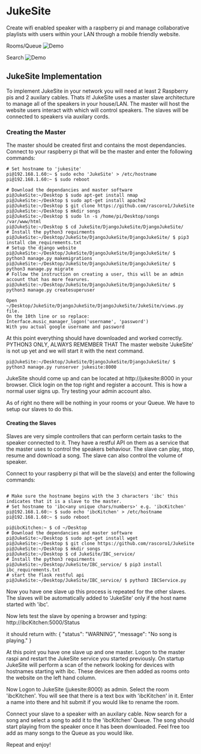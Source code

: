 # JukeSite
Create wifi enabled speaker with a raspberry pi and manage collaborative playlists with users within your LAN through a mobile friendly website.
</br>

Rooms/Queue
![Demo](https://github.com/rascoro1/SeleniumINI/blob/master/room.png)

Search
![Demo](https://github.com/rascoro1/SeleniumINI/blob/master/search.png)

## JukeSite Implementation
To implement JukeSite in your network you will need at least 2 Raspberry pis and 2 auxilary cables. Thats it!
JukeSite uses a master slave architecture to manage all of the speakers in your house/LAN.
The master will host the website users interact with which will control speakers.
The slaves will be connected to speakers via auxilary cords.

### Creating the Master
The master should be created first and contains the most dependancies.
Connect to your raspberry pi that will be the master and enter the following commands:

```
# Set hostname to 'jukesite'
pi@192.168.1.60:~ $ sudo echo 'JukeSite' > /etc/hostname
pi@192.168.1.60:~ $ sudo reboot

# Download the dependancies and master software
pi@JukeSite:~/Desktop $ sudo apt-get install nmap
pi@JukeSite:~/Desktop $ sudo apt-get install apache2
pi@JukeSite:~/Desktop $ git clone https://github.com/rascoro1/JukeSite
pi@JukeSite:~/Desktop $ mkdir songs
pi@JukeSite:~/Desktop $ sudo ln -s /home/pi/Desktop/songs /var/www/html
pi@JukeSite:~/Desktop $ cd JukeSite/DjangoJukeSite/DjangoJukeSite/
# Install the python3 requirments
pi@JukeSite:~/Desktop/JukeSite/DjangoJukeSite/DjangoJukeSite/ $ pip3 install cbm_requirements.txt
# Setup the django website
pi@JukeSite:~/Desktop/JukeSite/DjangoJukeSite/DjangoJukeSite/ $ python3 manage.py makemigrations
pi@JukeSite:~/Desktop/JukeSite/DjangoJukeSite/DjangoJukeSite/ $ python3 manage.py migrate
# Follow the instruction on creating a user, this will be an admin account that has more fearures.
pi@JukeSite:~/Desktop/JukeSite/DjangoJukeSite/DjangoJukeSite/ $ python3 manage.py createsuperuser

Open ~/Desktop/JukeSite/DjangoJukeSite/DjangoJukeSite/JukeSite/views.py file.
On the 10th line or so replace:
Interface.music_manager_logon('username', 'password')
With you actual google username and password
```
At this point everything should have downloaded and worked correctly.
PYTHON3 ONLY, ALWAYS REMEMBER THAT
The master website 'JukeSite' is not up yet and we will start it with the next command.
```
pi@JukeSite:~/Desktop/JukeSite/DjangoJukeSite/DjangoJukeSite/ $ python3 manage.py runserver jukesite:8000
```
JukeSite should come up and can be located at http://jukesite:8000 in your browser.
Click login on the top right and register a account. This is how a normal user signs up. Try testing your admin account also.

As of right no there will be nothing in your rooms or your Queue. We have to setup our slaves to do this.

#### Creating the Slaves
Slaves are very simple controllers that can perform certain tasks to the speaker connected to it.
They have a restful API on them as a service that the master uses to control the speakers behaviour.
The slave can play, stop, resume and download a song. The slave can also control the volume of speaker.


Connect to your raspberry pi that will be the slave(s) and enter the following commands:


```

# Make sure the hostname begins with the 3 characters 'ibc' this indicates that it is a slave to the master.
# Set hostname to 'ibc<any unique chars/numbers>' e.g. 'ibcKitchen'
pi@192.168.1.60:~ $ sudo echo 'ibcKitchen' > /etc/hostname
pi@192.168.1.60:~ $ sudo reboot

pi@ibcKitchen:~ $ cd ~/Desktop
# Download the dependancies and master software
pi@JukeSite:~/Desktop $ sudo apt-get install wget
pi@JukeSite:~/Desktop $ git clone https://github.com/rascoro1/JukeSite
pi@JukeSite:~/Desktop $ mkdir songs
pi@JukeSite:~/Desktop $ cd JukeSite/IBC_service/
# Install the python3 requirments
pi@JukeSite:~/Desktop/JukeSite/IBC_service/ $ pip3 install ibc_requirements.txt
# start the flask restful api
pi@JukeSite:~/Desktop/JukeSite/IBC_service/ $ python3 IBCService.py
```
Now you have one slave up this process is repeated for the other slaves.
The slaves will be automatically added to 'JukeSite' only if the host name started with 'ibc'.

Now lets test the slave by opening a browser and typing:
http://ibcKitchen:5000/Status

it should return with:
{
    "status": "WARNING",
    "message": "No song is playing."
}

At this point you have one slave up and one master.
Logon to the master raspi and restart the JukeSite service you started previously.
On startup JukeSite will perform a scan of the network looking for devices with hostnames starting with ibc.
These devices are then added as rooms onto the website on the left hand column.

Now Logon to JukeSite (jukesite:8000) as admin.
Select the room 'ibcKitchen'.
You will see that there is a text box with 'ibcKitchen' in it. Enter a name into there and hit submit if you would like to rename the room.

Connect your slave to a speaker with an auxilary cable.
Now search for a song and select a song to add it to the 'ibcKitchen' Queue.
The song should start playing from the speaker once it has been downloaded.
Feel free too add as many songs to the Queue as you would like.

Repeat and enjoy!
